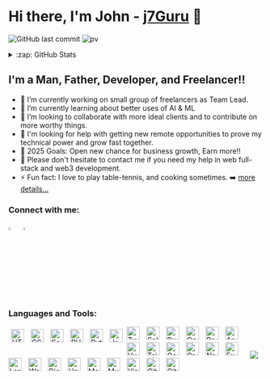 # Hi there, I'm John - [j7Guru](https://john-mark-portfolio.netlify.app) 👋

![GitHub last commit](https://img.shields.io/github/last-commit/j7guru/j7guru)
![pv](https://pageview.vercel.app/?github_user=mopig)

<details>
  <summary>:zap: GitHub Stats</summary>
  <p align="center">
    <img alig src="https://github-profile-trophy.vercel.app/?username=j7guru&theme=onedark&column=-1" />
  </p>
  
  [![activity graph](https://github-readme-activity-graph.vercel.app/graph?username=j7guru&theme=github-dark-dimmed&custom_title=J7guru%20Activity%20Graph&hide_border=true)](https://github.com/ashutosh00710/github-readme-activity-graph)
</details>

## I'm a Man, Father, Developer, and Freelancer!!

- 🔭 I’m currently working on small group of freelancers as Team Lead.
- 🌱 I’m currently learning about better uses of AI & ML
- 👯 I’m looking to collaborate with more ideal clients and to contribute on more worthy things.
- 🤔 I'm looking for help with getting new remote opportunities to prove my technical power and grow fast together.
- 🥅 2025 Goals: Open new chance for business growth, Earn more!!
- 💬 Please don't hesitate to contact me if you need my help in web full-stack and web3 development.
- ⚡ Fun fact: I love to play table-tennis, and cooking sometimes.
➡️ [more details...](https://john-mark-portfolio.netlify.app)

### Connect with me:

[<img src="https://img.icons8.com/color/48/000000/linkedin.png" width="3.5%"/>](https://www.linkedin.com/in/jmguru/)  &nbsp; <a href="mailto:jmlucky727@gmail.com"> <img src="https://img.icons8.com/fluent/48/000000/gmail.png" width="3.5%"/> </a>

### Languages and Tools:

<img align="left" alt="HTML5" width="26px" src="https://cdn.jsdelivr.net/gh/devicons/devicon/icons/html5/html5-original.svg" style="padding: 5px;" />
<img align="left" alt="CSS3" width="26px" src="https://cdn.jsdelivr.net/gh/devicons/devicon/icons/css3/css3-original.svg" style="padding: 5px;" />
<img align="left" alt="Sass" width="26px" src="https://cdn.jsdelivr.net/gh/devicons/devicon/icons/sass/sass-original.svg" style="padding: 5px;" />
<img align="left" alt="PHP" width="26px" src="https://cdn.jsdelivr.net/gh/devicons/devicon/icons/php/php-original.svg" style="padding: 5px;" />
<img align="left" alt="Python" width="26px" src="https://cdn.jsdelivr.net/gh/devicons/devicon/icons/python/python-original.svg" style="padding: 5px;" />
<img align="left" alt="JavaScript" width="26px" src="https://cdn.jsdelivr.net/gh/devicons/devicon/icons/javascript/javascript-original.svg" style="padding: 5px;" />
<img align="left" alt="TypeScript" width="26px" src="https://cdn.jsdelivr.net/gh/devicons/devicon/icons/typescript/typescript-original.svg" style="padding-right:10px; margin-bottom: 5px;" />
<img align="left" alt="Solidity" width="26px" src="https://cdn.jsdelivr.net/gh/devicons/devicon/icons/solidity/solidity-original.svg" style="padding-right:10px; margin-bottom: 5px;" />
<img align="left" alt="Rust" width="26px" src="https://cdn.jsdelivr.net/gh/devicons/devicon/icons/rust/rust-original.svg" style="padding-right:10px; margin-bottom: 5px;" />
<img align="left" alt="Go" width="26px" src="https://cdn.jsdelivr.net/gh/devicons/devicon/icons/go/go-original.svg" style="padding-right:10px; margin-bottom: 5px;" />
<img align="left" alt="React" width="26px" src="https://cdn.jsdelivr.net/gh/devicons/devicon/icons/react/react-original.svg" style="padding-right:10px; margin-bottom: 5px;" />
<img align="left" alt="Angular" width="26px" src="https://cdn.jsdelivr.net/gh/devicons/devicon/icons/angular/angular-original.svg" style="padding-right:10px; margin-bottom: 5px;" />
<img align="left" alt="Vue.js" width="26px" src="https://cdn.jsdelivr.net/gh/devicons/devicon/icons/vuejs/vuejs-original.svg" style="padding-right:10px; margin-bottom: 5px;" />
<img align="left" alt="TailwindCSS" width="26px" src="https://cdn.jsdelivr.net/gh/devicons/devicon/icons/tailwindcss/tailwindcss-original.svg" style="padding-right:10px; margin-bottom: 5px;" />
<img align="left" alt="Gatsby" width="26px" src="https://cdn.jsdelivr.net/gh/devicons/devicon/icons/gatsby/gatsby-original.svg" style="padding-right:10px; margin-bottom: 5px;" />
<img align="left" alt="GraphQL" width="26px" src="https://cdn.jsdelivr.net/gh/devicons/devicon/icons/graphql/graphql-plain.svg" style="padding-right:10px; margin-bottom: 5px;" />
<img align="left" alt="Node.js" width="26px" src="https://cdn.jsdelivr.net/gh/devicons/devicon/icons/nodejs/nodejs-original.svg" style="padding-right:10px; margin-bottom: 5px;" />
<img align="left" alt="Express" width="26px" src="https://cdn.jsdelivr.net/gh/devicons/devicon/icons/express/express-original.svg" style="padding-right:10px; margin-bottom: 5px;" />
<img align="left" alt="Laravel" width="26px" src="https://cdn.jsdelivr.net/gh/devicons/devicon/icons/laravel/laravel-original.svg" style="padding-right:10px; margin-bottom: 5px;" />
<img align="left" alt="Wordpress" width="26px" src="https://cdn.jsdelivr.net/gh/devicons/devicon/icons/wordpress/wordpress-original.svg" style="padding-right:10px; margin-bottom: 5px;" />
<img align="left" alt="Django" width="26px" src="https://cdn.jsdelivr.net/gh/devicons/devicon/icons/django/django-plain.svg" style="padding-right:10px; margin-bottom: 5px;" />
<img align="left" alt="Hardhat" width="26px" src="https://cdn.jsdelivr.net/gh/devicons/devicon/icons/hardhat/hardhat-original.svg" style="padding-right:10px; margin-bottom: 5px;" />
<img align="left" alt="MongoDB" width="26px" src="https://cdn.jsdelivr.net/gh/devicons/devicon/icons/mongodb/mongodb-original.svg" style="padding-right:10px; margin-bottom: 5px;" />
<img align="left" alt="MySQL" width="26px" src="https://cdn.jsdelivr.net/gh/devicons/devicon/icons/mysql/mysql-original.svg" style="padding-right:10px; margin-bottom: 5px;" />
<img align="left" alt="Visual Studio Code" width="26px" src="https://cdn.jsdelivr.net/gh/devicons/devicon/icons/vscode/vscode-original.svg" style="padding-right:10px; margin-bottom: 5px;" />
<img align="left" alt="Git" width="26px" src="https://cdn.jsdelivr.net/gh/devicons/devicon/icons/git/git-original.svg" style="padding-right:10px; margin-bottom: 5px;" />
<img align="left" alt="GitHub" width="26px" src="https://user-images.githubusercontent.com/3369400/139448065-39a229ba-4b06-434b-bc67-616e2ed80c8f.png" style="padding-right:10px; margin-bottom: 5px;" />

<br />
<br />

<p align="center">
  <img src="https://capsule-render.vercel.app/api?type=waving&color=gradient&height=60&section=footer"/>
</p>
